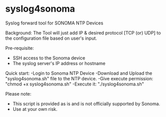 # syslog4sonoma
Syslog forward tool for SONOMA NTP Devices

Background:
The Tool will just add IP & desired protocol [TCP (or) UDP] to the configuration file based on user's input.

Pre-requisite:
- SSH access to the Sonoma device
- The syslog server's IP address or hostname

Quick start:
-Login to Sonoma NTP Device
-Download and Upload the "syslog4sonoma.sh" file to the NTP device.
-Give execute permission: "chmod +x syslog4sonoma.sh"
-Execute it: "./syslog4sonoma.sh"

Please note:
- This script is provided as is and is not officially supported by Sonoma.
- Use at your own risk.
